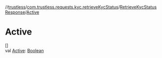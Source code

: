 //[trustless](../../../index.md)/[com.trustless.requests.kyc.retrieveKycStatus](../index.md)/[RetrieveKycStatusResponse](index.md)/[Active](-active.md)

# Active

[]\
val [Active](-active.md): [Boolean](https://kotlinlang.org/api/latest/jvm/stdlib/kotlin/-boolean/index.html)
